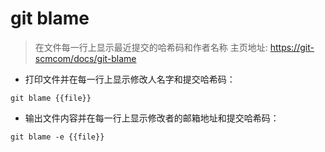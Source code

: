 # git blame

> 在文件每一行上显示最近提交的哈希码和作者名称
> 主页地址: <https://git-scmcom/docs/git-blame>

- 打印文件并在每一行上显示修改人名字和提交哈希码：

`git blame {{file}}`

- 输出文件内容并在每一行上显示修改者的邮箱地址和提交哈希码：

`git blame -e {{file}}`

[#]: contributors: ([李峰])